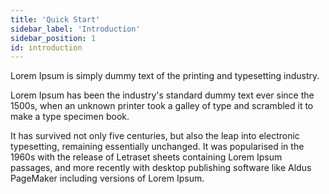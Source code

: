 ```yaml
---
title: 'Quick Start'
sidebar_label: 'Introduction'
sidebar_position: 1
id: introduction
---
```


Lorem Ipsum is simply dummy text of the printing and typesetting industry.

Lorem Ipsum has been the industry's standard dummy text ever since the 1500s, when an unknown printer took a galley of type and scrambled it to make a type specimen book.

It has survived not only five centuries, but also the leap into electronic typesetting, remaining essentially unchanged. It was popularised in the 1960s with the release of Letraset sheets containing Lorem Ipsum passages, and more recently with desktop publishing software like Aldus PageMaker including versions of Lorem Ipsum.